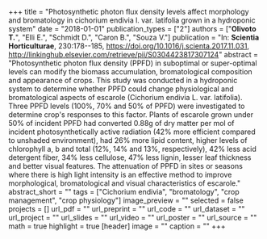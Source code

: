 +++
title = "Photosynthetic photon flux density levels affect morphology and bromatology in cichorium endivia l. var. latifolia grown in a hydroponic system"
date = "2018-01-01"
publication_types = ["2"]
authors = ["**Olivoto T.**", "Elli E.", "Schmidt D.", "Caron B.", "Souza V."]
publication = "In: **Scientia Horticulturae**, 230:178--185, https://doi.org/10.1016/j.scienta.2017.11.031, http://linkinghub.elsevier.com/retrieve/pii/S0304423817307124"
abstract = "Photosynthetic photon flux density (PPFD) in suboptimal or super-optimal levels can modify the biomass accumulation, bromatological composition and appearance of crops. This study was conducted in a hydroponic system to determine whether PPFD could change physiological and bromatological aspects of escarole (Cichorium endivia L. var. latifolia). Three PPFD levels (100%, 70% and 50% of PPFD) were investigated to determine crop's responses to this factor. Plants of escarole grown under 50% of incident PPFD had converted 0.88g of dry matter per mol of incident photosynthetically active radiation (42% more efficient compared to unshaded environment), had 26% more lipid content, higher levels of chlorophyll a, b and total (12%, 14% and 13%, respectively), 42% less acid detergent fiber, 34% less cellulose, 47% less lignin, lesser leaf thickness and better visual features. The attenuation of PPFD in sites or seasons where there is high light intensity is an effective method to improve morphological, bromatological and visual characteristics of escarole."
abstract_short = ""
tags = ["Cichorium endivia", "bromatology", "crop management", "crop physiology"]
image_preview = ""
selected = false
projects = []
url_pdf = ""
url_preprint = ""
url_code = ""
url_dataset = ""
url_project = ""
url_slides = ""
url_video = ""
url_poster = ""
url_source = ""
math = true
highlight = true
[header]
image = ""
caption = ""
+++
